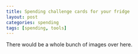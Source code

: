```yaml
---
title: Spending challenge cards for your fridge
layout: post
categories: spending
tags: [spending, tools]
---
```

There would be a whole bunch of images over here.
